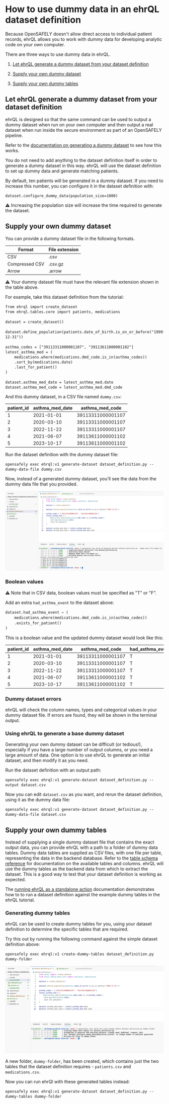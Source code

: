 # How to use dummy data in an ehrQL dataset definition

Because OpenSAFELY doesn't allow direct access to individual patient records, ehrQL allows you
to work with dummy data for developing analytic code on your own computer.

There are three ways to use dummy data in ehrQL.

1. [Let ehrQL generate a dummy dataset from your dataset definition](#let-ehrql-generate-a-dummy-dataset-from-your-dataset-definition)

1. [Supply your own dummy dataset](#supply-your-own-dummy-dataset)

1. [Supply your own dummy tables](#supply-your-own-dummy-tables)


## Let ehrQL generate a dummy dataset from your dataset definition

ehrQL is designed so that the same command can be used to output a dummy dataset when run on your own computer and then output a real dataset when run inside the secure environment as part of an OpenSAFELY pipeline.

Refer to the [documentation on generating a dummy dataset](../tutorial/generating-a-dummy-dataset/index.md) to see how this works.

You do not need to add anything to the dataset definition itself in order to generate a dummy
dataset in this way. ehrQL will use the dataset definition to set up dummy data and generate
matching patients.

By default, ten patients will be generated in a dummy dataset. If you need to increase this
number, you can configure it in the dataset definition with:

```
dataset.configure_dummy_data(population_size=1000)
```

:warning: Increasing the population size will increase the time required to generate the
dataset.


## Supply your own dummy dataset

You can provide a dummy dataset file in the following formats.

|Format        |File extension|
|--------------|--------------|
|CSV           |.csv          |
|Compressed CSV|.csv.gz       |
|Arrow         |.arrow        |

:warning: Your dummy dataset file must have the relevant file extension shown in the table
above.

For example, take this dataset definition from the tutorial:

```ehrql
from ehrql import create_dataset
from ehrql.tables.core import patients, medications

dataset = create_dataset()

dataset.define_population(patients.date_of_birth.is_on_or_before("1999-12-31"))

asthma_codes = ["39113311000001107", "39113611000001102"]
latest_asthma_med = (
    medications.where(medications.dmd_code.is_in(asthma_codes))
    .sort_by(medications.date)
    .last_for_patient()
)

dataset.asthma_med_date = latest_asthma_med.date
dataset.asthma_med_code = latest_asthma_med.dmd_code
```

And this dummy dataset, in a CSV file named `dummy.csv`:

|patient_id|asthma_med_date|asthma_med_code  |
|----------|---------------|-----------------|
|1         |2021-01-01     |39113311000001107|
|2         |2020-03-10     |39113311000001107|
|3         |2022-11-22     |39113311000001107|
|4         |2021-06-07     |39113611000001102|
|5         |2023-10-17     |39113611000001102|

Run the dataset definition with the dummy dataset file:

```
opensafely exec ehrql:v1 generate-dataset dataset_definition.py --dummy-data-file dummy.csv
```

Now, instead of a generated dummy dataset, you'll see the data from the dummy data file that
you provided.

![A screenshot of VS Code, showing the terminal after the `opensafely exec` command was run](opensafely_exec_dummy_data_file.png)


### Boolean values
:warning:  Note that in CSV data, boolean values must be specified as "T" or "F".

Add an extra `had_asthma_event` to the dataset above:

```python
dataset.had_asthma_event = (
    medications.where(medications.dmd_code.is_in(asthma_codes))
    .exists_for_patient()
)
```

This is a boolean value and the updated dummy dataset would look like this:

|patient_id|asthma_med_date|asthma_med_code  |had_asthma_event|
|----------|---------------|-----------------|----------------|
|1         |2021-01-01     |39113311000001107|T               |
|2         |2020-03-10     |39113311000001107|T               |
|3         |2022-11-22     |39113311000001107|T               |
|4         |2021-06-07     |39113611000001102|T               |
|5         |2023-10-17     |39113611000001102|T               |


### Dummy dataset errors

ehrQL will check the column names, types and categorical values in your dummy dataset file. If
errors are found, they will be shown in the terminal output.


### Using ehrQL to generate a base dummy dataset

Generating your own dummy dataset can be difficult (or tedious!), especially if you have a
large number of output columns, or you need a large amount of data. One option is to use ehrQL
to generate an initial dataset, and then modify it as you need.

Run the dataset definition with an output path:

```
opensafely exec ehrql:v1 generate-dataset dataset_definition.py --output dataset.csv
```

Now you can edit `dataset.csv` as you want, and rerun the dataset definition, using it as the
dummy data file:

```
opensafely exec ehrql:v1 generate-dataset dataset_definition.py --dummy-data-file dataset.csv
```

## Supply your own dummy tables

Instead of supplying a single dummy dataset file that contains the exact output data, you can
provide ehrQL with a path to a folder of dummy data tables. Dummy data tables are supplied as
CSV files, with one file per table, representing the data in the backend database. Refer to
the [table schema reference](../reference/schemas.md) for documentation on the available tables
and columns. ehrQL will use the dummy tables as the backend data from which to extract the dataset. This is a good way to test that your dataset
definition is working as expected.

The [running ehrQL as a standalone action](../explanation/running-ehrql.md#2-running-ehrql-as-a-standalone-action-via-opensafely-exec) documentation
demonstrates how to to run a dataset definition against the example dummy tables in the
ehrQL tutorial.

### Generating dummy tables

ehrQL can be used to create dummy tables for you, using your dataset definition to determine the
specific tables that are required.

Try this out by running the following command against the simple dataset definition above:

```
opensafely exec ehrql:v1 create-dummy-tables dataset_definition.py dummy-folder
```

![A screenshot of VS Code, showing the terminal after the `create-dummy-tables` command was run](opensafely_exec_create_dummy_tables.png)

A new folder, `dummy-folder`, has been created, which contains just the two tables that the
dataset definition requires - `patients.csv` and `medications.csv`.

Now you can run ehrQl with these generated tables instead:

```
opensafely exec ehrql:v1 generate-dataset dataset_definition.py --dummy-tables dummy-folder
```
